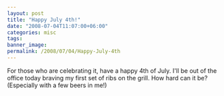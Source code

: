 ```yaml
---
layout: post
title: "Happy July 4th!"
date: "2008-07-04T11:07:00+06:00"
categories: misc 
tags: 
banner_image: 
permalink: /2008/07/04/Happy-July-4th
---
```


For those who are celebrating it, have a happy 4th of July. I'll be out of the office today braving my first set of ribs on the grill. How hard can it be? (Especially with a few beers in me!)